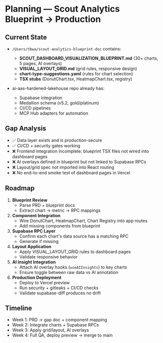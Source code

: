 # Planning — Scout Analytics Blueprint → Production

## Current State
- `/Users/tbwa/scout-analytics-blueprint-doc` contains:
  - **SCOUT_DASHBOARD_VISUALIZATION_BLUEPRINT.md** (30+ charts, 5 pages, AI overlays)
  - **VISUAL_LAYOUT_GRID.md** (grid rules, responsive design)
  - **chart-type-suggestions.yaml** (rules for chart selection)
  - **TSX stubs** (DonutChart.tsx, HeatmapChart.tsx, registry)

- ai-aas-hardened-lakehouse repo already has:
  - Supabase integration
  - Medallion schema (v5.2, gold/platinum)
  - CI/CD pipelines
  - MCP Hub adapters for automation

## Gap Analysis
- ✅ Data layer exists and is production-secure
- ✅ CI/CD + security gates working
- ❌ Frontend integration incomplete: blueprint TSX files not wired into dashboard pages
- ❌ AI overlays defined in blueprint but not linked to Supabase RPCs
- ❌ Layout/grid spec not imported into React routing
- ❌ No end-to-end smoke test of dashboard pages in Vercel

## Roadmap
1. **Blueprint Review**
   - Parse PRD + blueprint docs
   - Extract chart → metric → RPC mappings
2. **Component Integration**
   - Wire DonutChart, HeatmapChart, Chart Registry into app routes
   - Add missing components from blueprint
3. **Supabase RPC Layer**
   - Confirm each chart's data source has a matching RPC
   - Generate if missing
4. **Layout Application**
   - Apply VISUAL_LAYOUT_GRID rules to dashboard pages
   - Validate responsive behavior
5. **AI Insight Integration**
   - Attach AI overlay hooks (`useAIInsights`) to key charts
   - Ensure toggle between raw data vs AI annotation
6. **Production Deployment**
   - Deploy to Vercel preview
   - Run security + gitleaks + CI/CD checks
   - Validate supabase-diff produces no drift

## Timeline
- Week 1: PRD → gap doc + component mapping
- Week 2: Integrate charts + Supabase RPCs
- Week 3: Apply grid/layout, AI overlays
- Week 4: Full QA, deploy preview → merge to main
